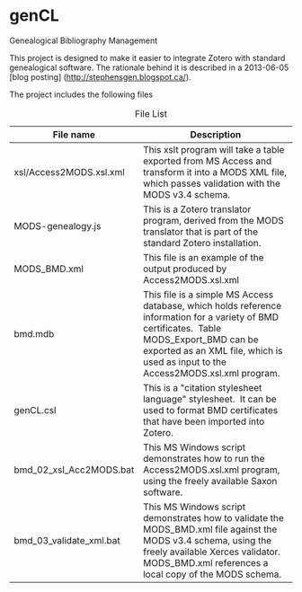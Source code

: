 genCL
=====

Genealogical Bibliography Management

This project is designed to make it easier to integrate Zotero with standard
genealogical software.  The rationale behind it is described in a 2013-06-05
[blog posting] (http://stephensgen.blogspot.ca/).

The project includes the following files

<table>
<caption>File List</caption>
<thead>
<th>File name</th>
<th>Description</th>
</thead>
<tbody>
<tr>
<td>xsl/Access2MODS.xsl.xml</td>
<td>This xslt program will take a table exported from MS Access and
transform it into a MODS XML file, which passes validation with
the MODS v3.4 schema.</td>
</tr>
<tr>
<td>MODS-genealogy.js</td>
<td>This is a Zotero translator program, derived from the MODS
translator that is part of the standard Zotero installation.</td>
</tr>
<tr>
<td>MODS_BMD.xml</td>
<td>This file is an example of the output produced by
Access2MODS.xsl.xml</td>
</tr>
<tr>
<td>bmd.mdb</td>
<td>This file is a simple MS Access database, which holds
reference information for a variety of BMD certificates.&#160;
Table MODS_Export_BMD can be exported as an XML file, which is
used as input to the Access2MODS.xsl.xml program.</td>
</tr>
<tr>
<td>genCL.csl</td>
<td>This is a "citation stylesheet language" stylesheet.&#160;
It can be used to format BMD certificates that have been 
imported into Zotero.</td>
</tr>
<tr>
<td>bmd_02_xsl_Acc2MODS.bat</td>
<td>This MS Windows script demonstrates how to run the
Access2MODS.xsl.xml program, using the freely available
Saxon software.</td>
</tr>
<tr>
<td>bmd_03_validate_xml.bat</td>
<td>This MS Windows script demonstrates how to validate the
MODS_BMD.xml file against the MODS v3.4 schema, using the
freely available Xerces validator.&#160; MODS_BMD.xml
references a local copy of the MODS schema.</td>
</tr>
</tbody>
</table>

